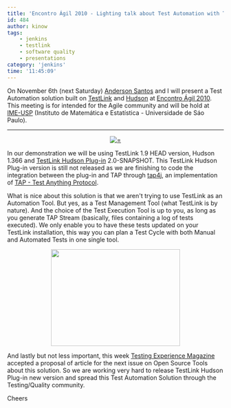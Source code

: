 ```yaml
---
title: 'Encontro Ágil 2010 - Lighting talk about Test Automation with TestLink and Hudson'
id: 484
author: kinow
tags: 
    - jenkins
    - testlink
    - software quality
    - presentations
category: 'jenkins'
time: '11:45:09'
---
```

On November 6th (next Saturday) <a title="Anderson Santos" href="http://andersonxp.tumblr.com/">Anderson Santos</a> and I will present a Test Automation solution built on <a title="TestLink" href="http://www.teamst.org/">TestLink</a> and <a title="Hudson" href="http://www.hudson-ci.org">Hudson</a> at <a title="Encontro &Aacute;gil 2010" href="http://www.encontroagil.com.br/">Encontro &Aacute;gil 2010</a>. This meeting is for intended for the Agile community and will be hold at <a title="IME-USP" href="www.ime.usp.br">IME-USP</a> (Instituto de Matem&aacute;tica e Estat&iacute;stica - Universidade de S&aacute;o Paulo).

<hr class="space" />
<div class='row'>
<div class="ui container" style='text-align: center;'>
<figure>
<a href="{{assets['header2']}}" rel="prettyPhoto" class="thumbnail" title="">
<img class="ui fluid image" src="{{assets['header2']}}" alt="=" />
</a>
<figcaption></figcaption>
</figure>
</div>
</div>

In our demonstration we will be using TestLink 1.9 HEAD version, Hudson 1.366 and <a title="TestLink Hudson Plug-in" href="http://wiki.hudson-ci.org/display/HUDSON/TestLink+Plugin">TestLink Hudson Plug-in</a> 2.0-SNAPSHOT. This TestLink Hudson Plug-in version is still not released as we are finishing to code the integration between the plug-in and TAP through <a title="tap4j" href="http://tap4j.sourceforge.net/">tap4j</a>, an implementation of <a title="Test Anything Protocol" href="http://www.testanything.org">TAP - Test Anything Protocol</a>.

What is nice about this solution is that we aren't trying to use TestLink as an Automation Tool. But yes, as a Test Management Tool (what TestLink is by nature). And the choice of the Test Execution Tool is up to you, as long as you generate TAP Stream (basically, files containing a log of tests executed). We only enable you to have these tests updated on your TestLink installation, this way you can plan a Test Cycle with both Manual and Automated Tests in one single tool.
<p style="text-align: center;"><a href="{{ assets['ta_w_tl_hudson2'] }}"><img class="size-medium wp-image-495  aligncenter" title="Test Automation with TestLink and Hudson" src="{{ assets['ta_w_tl_hudson2-300x225'] }}" alt="" width="300" height="225" /></a></p>
And lastly but not less important, this week <a title="Testing Experience Magazine" href="http://www.testingexperience.com/">Testing Experience Magazine</a> accepted a proposal of article for the next issue on Open Source Tools about this solution. So we are working very hard to release TestLink Hudson Plug-in new version and spread this Test Automation Solution through the Testing/Quality community.

Cheers